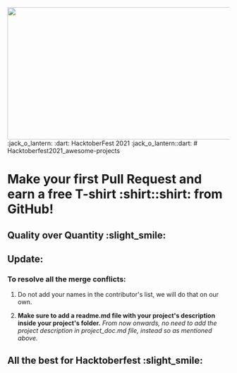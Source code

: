 <img src="https://hacktoberfest.digitalocean.com/_nuxt/img/logo-hacktoberfest-full.f42e3b1.svg" width="700" height="300" style="width: 700px; height: 300px;">
:jack_o_lantern: :dart: HacktoberFest 2021 :jack_o_lantern::dart:
# Hacktoberfest2021_awesome-projects
<h1>Make your first Pull Request and earn a free T-shirt :shirt::shirt: from GitHub! </h1>

## Quality over Quantity :slight_smile:

## Update:

### To resolve all the merge conflicts:
1. Do not add your names in the contributor's list, we will do that on our own.

2. **Make sure to add a readme.md file with your project's description inside your project's folder.**
*From now onwards, no need to add the project description in project_doc.md file, instead so as mentioned above.*


## All the best for **Hacktoberfest** :slight_smile:
